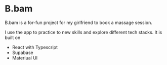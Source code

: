 # B.bam

B.bam is a for-fun project for my girlfriend to book a massage session.

I use the app to practice to new skills and explore different tech stacks. It is built on

- React with Typescript
- Supabase
- Materiual UI
